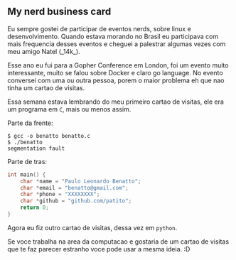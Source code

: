 ## My nerd business card

Eu sempre gostei de participar de eventos nerds, sobre linux e desenvolvimento.
Quando estava morando no Brasil eu participava com mais frequencia desses eventos e 
cheguei a palestrar algumas vezes com meu amigo Natel (\_14k\_).

Esse ano eu fui para a Gopher Conference em London, foi um evento muito interessante,
muito se falou sobre Docker e claro go language. No evento conversei com uma ou outra
pessoa, porem o maior problema eh que nao tinha um cartao de visitas.

Essa semana estava lembrando do meu primeiro cartao de visitas, ele era um
programa em `C`, mais ou menos assim.

Parte da frente:

```
$ gcc -o benatto benatto.c 
$ ./benatto
segmentation fault
```

Parte de tras:

```c
int main() {
    char *name = "Paulo Leonardo Benatto";
    char *email = "benatto@gmail.com";
    char *phone = "XXXXXXXX";
    char *github = "github.com/patito";
    return 0;
}
```

Agora eu fiz outro cartao de visitas, dessa vez em `python`.


Se voce trabalha na area da computacao e gostaria de um cartao de visitas que te faz
parecer estranho voce pode usar a mesma ideia. :D

